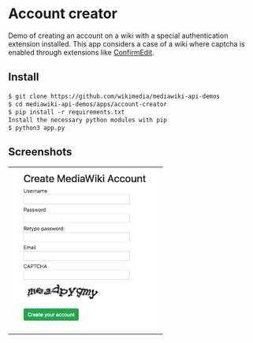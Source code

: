# Account creator
Demo of creating an account on a wiki with a special authentication extension installed. This app considers a case of a wiki where captcha is enabled through extensions like [ConfirmEdit](https://www.mediawiki.org/wiki/Extension:ConfirmEdit).


Install
-------

```
$ git clone https://github.com/wikimedia/mediawiki-api-demos
$ cd mediawiki-api-demos/apps/account-creator
$ pip install -r requirements.txt
Install the necessary python modules with pip
$ python3 app.py
```

Screenshots
-----------
<table><tr><td>
<img src="screenshot.png" width="300" style="border 5px solid black">
</td></tr></table>